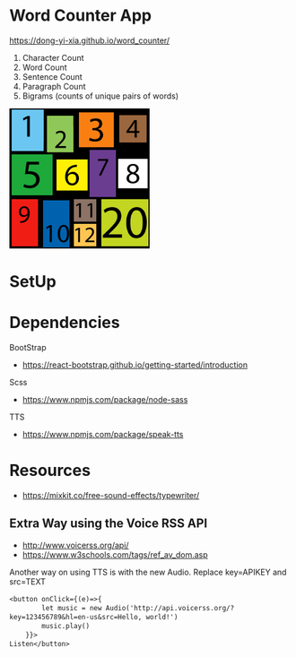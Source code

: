 # Word Counter App
https://dong-yi-xia.github.io/word_counter/

1. Character Count
2. Word Count
3. Sentence Count
4. Paragraph Count
5. Bigrams (counts of unique pairs of words)

![alt text](src/assets/images/count.png)

# SetUp



# Dependencies
BootStrap
- https://react-bootstrap.github.io/getting-started/introduction

Scss
- https://www.npmjs.com/package/node-sass

TTS
- https://www.npmjs.com/package/speak-tts


# Resources 
- https://mixkit.co/free-sound-effects/typewriter/


## Extra Way using the Voice RSS API
- http://www.voicerss.org/api/
- https://www.w3schools.com/tags/ref_av_dom.asp


Another way on using TTS is with the new Audio. Replace key=APIKEY and src=TEXT
```
<button onClick={(e)=>{
        let music = new Audio('http://api.voicerss.org/?key=123456789&hl=en-us&src=Hello, world!')
        music.play()
    }}>
Listen</button>
```
